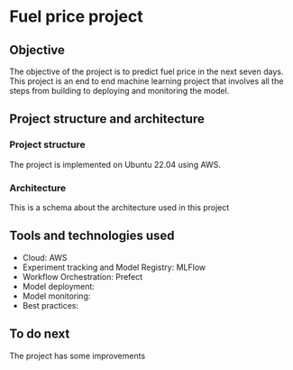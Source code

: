 # Fuel price project

## Objective
The objective of the project is to predict fuel price in the next seven days. This project is an end to end machine learning project that involves all the steps from building to deploying and monitoring the model. 

## Project structure and architecture
### Project structure
The project is implemented on Ubuntu 22.04 using AWS. 

### Architecture
This is a schema about the architecture used in this project

## Tools and technologies used
- Cloud: AWS
- Experiment tracking and Model Registry: MLFlow
- Workflow Orchestration: Prefect
- Model deployment:
- Model monitoring: 
- Best practices: 

## To do next
The project has some improvements
